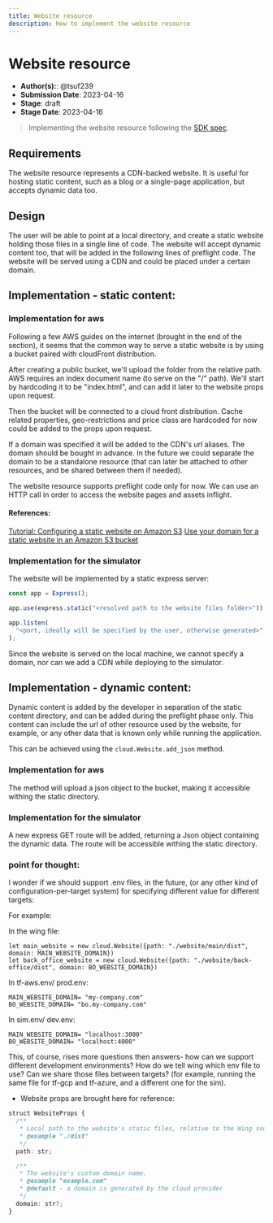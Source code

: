 ```yaml
---
title: Website resource
description: How to implement the website resource
---
```


# Website resource

- **Author(s):**: @tsuf239
- **Submission Date**: 2023-04-16
- **Stage**: draft
- **Stage Date**: 2023-04-16

<!---
Directions for above:

Author(s): Git tag for PR authors and contributors
Submission Date: Fill in with date of initial submission, YYYY-MM-DD
Stage: Fill in with current stage in the RFC lifecycle
Stage Date: Fill in with date of last stage change
-->

> Implementing the website resource following the [SDK spec](https://www.winglang.io/contributing/rfcs/2023-01-20-wingsdk-spec#website).

<!--
This RFC has 3 sections: Requirements -> Design -> Implementation. We intentionally start with *Design* since it
is a great way to introduice the feature to readers.
-->

## Requirements

The website resource represents a CDN-backed website. It is useful for hosting static content, such as a blog or a single-page application, but accepts dynamic data too.

## Design

The user will be able to point at a local directory, and create a static website holding those files in a single line of code. The website will accept dynamic content too, that will be added in the following lines of preflight code. The website will be served using a CDN and could be placed under a certain domain.

## Implementation - static content:

### Implementation for aws

Following a few AWS guides on the internet (brought in the end of the section), it seems that the common way to serve a static website is by using a bucket paired with cloudFront distribution.

After creating a public bucket, we'll upload the folder from the relative path.
AWS requires an index document name (to serve on the "/" path).
We'll start by hardcoding it to be "index.html", and can add it later to the website props upon request.

Then the bucket will be connected to a cloud front distribution. Cache related properties, geo-restrictions and price class are hardcoded for now could be added to the props upon request.

If a domain was specified it will be added to the CDN's url aliases. The domain should be bought in advance.
In the future we could separate the domain to be a standalone resource (that can later be attached to other resources, and be shared between them if needed).

The website resource supports preflight code only for now.
We can use an HTTP call in order to access the website pages and assets inflight.

#### References:

[Tutorial: Configuring a static website on Amazon S3](https://docs.aws.amazon.com/AmazonS3/latest/userguide/HostingWebsiteOnS3Setup.html)
[Use your domain for a static website in an Amazon S3 bucket](https://docs.aws.amazon.com/Route53/latest/DeveloperGuide/getting-started-s3.html)

### Implementation for the simulator

The website will be implemented by a static express server:

```js
const app = Express();

app.use(express.static("<resolved path to the website files folder>"));

app.listen(
  "<port, ideally will be specified by the user, otherwise generated>"
);
```

Since the website is served on the local machine, we cannot specify a domain, nor can we add a CDN while deploying to the simulator.

## Implementation - dynamic content:

Dynamic content is added by the developer in separation of the static content directory, and can be added during the preflight phase only. This content can include the url of other resource used by the website, for example, or any other data that is known only while running the application.

This can be achieved using the `cloud.Website.add_json` method.

### Implementation for aws

The method will upload a json object to the bucket, making it accessible withing the static directory.

### Implementation for the simulator

A new express GET route will be added, returning a Json object containing the dynamic data. The route will be accessible withing the static directory.

### point for thought:

I wonder if we should support .env files, in the future, (or any other kind of configuration-per-target system) for specifying different value for different targets:

For example:

In the wing file:

```
let main_website = new cloud.Website({path: "./website/main/dist", domain: MAIN_WEBSITE_DOMAIN})
let back_office_website = new cloud.Website({path: "./website/back-office/dist", domain: BO_WEBSITE_DOMAIN})
```

In tf-aws.env/ prod.env:

```
MAIN_WEBSITE_DOMAIN= "my-company.com"
BO_WEBSITE_DOMAIN= "bo.my-company.com"
```

In sim.env/ dev.env:

```
MAIN_WEBSITE_DOMAIN= "localhost:3000"
BO_WEBSITE_DOMAIN= "localhost:4000"
```

This, of course, rises more questions then answers-
how can we support different development environments? How do we tell wing which env file to use? Can we share those files between targets? (for example, running the same file for tf-gcp and tf-azure, and a different one for the sim).

- Website props are brought here for reference:

```ts
struct WebsiteProps {
  /**
   * Local path to the website's static files, relative to the Wing source file.
   * @example "./dist"
   */
  path: str;

  /**
   * The website's custom domain name.
   * @example "example.com"
   * @default - a domain is generated by the cloud provider
   */
  domain: str?;
}
```

